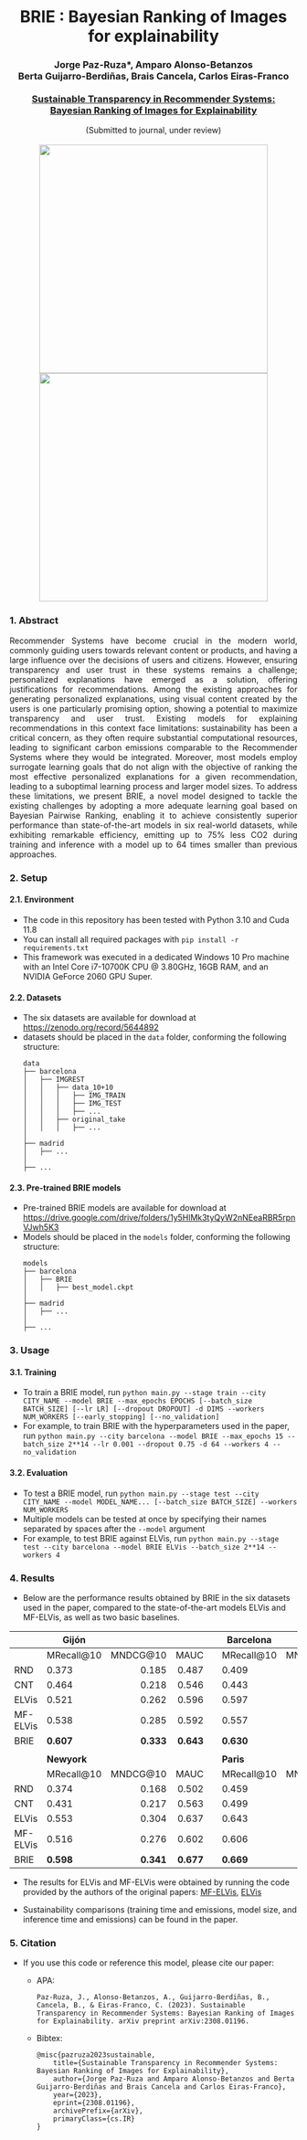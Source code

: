 # <div align="center"> BRIE : Bayesian Ranking of Images for explainability </div>

### <div align="center"> Jorge Paz-Ruza*, Amparo Alonso-Betanzos <br> Berta Guijarro-Berdiñas, Brais Cancela, Carlos Eiras-Franco <br> <br> [Sustainable Transparency in Recommender Systems: <br> Bayesian Ranking of Images for Explainability](https://arxiv.org/abs/2308.01196) </div>

<div align="center"> (Submitted to journal, under review) </div>

<br>

<div align="center"><img src="https://cdn.discordapp.com/attachments/893975185030541314/1148932667769892934/BRIE.png" width="400"></div>

<div align="center"><img src="https://cdn.discordapp.com/attachments/893975185030541314/1149022112036700210/BPR.png" width="400"/></div>

### 1. Abstract

<p align="justify"> Recommender Systems have become crucial in the modern world, commonly guiding users towards relevant content or products, and having a large influence over the decisions of users and citizens. However, ensuring transparency and user trust in these systems remains a challenge; personalized explanations have emerged as a solution, offering justifications for recommendations. Among the existing approaches for generating personalized explanations, using visual content created by the users is one particularly promising option, showing a potential to maximize transparency and user trust. Existing models for explaining recommendations in this context face limitations: sustainability has been a critical concern, as they often require substantial computational resources, leading to significant carbon emissions comparable to the Recommender Systems where they would be integrated. Moreover, most models employ surrogate learning goals that do not align with the objective of ranking the most effective personalized explanations for a given recommendation, leading to a suboptimal learning process and larger model sizes. To address these limitations, we present BRIE, a novel model designed to tackle the existing challenges by adopting a more adequate learning goal based on Bayesian Pairwise Ranking, enabling it to achieve consistently superior performance than state-of-the-art models in six real-world datasets, while exhibiting remarkable efficiency, emitting up to 75% less CO2 during training and inference with a model up to 64 times smaller than previous approaches. </p>

### 2. Setup

#### 2.1. Environment
- The code in this repository has been tested with Python 3.10 and Cuda 11.8
- You can install all required packages with `pip install -r requirements.txt`
- This framework was executed in a dedicated Windows 10 Pro machine with an Intel Core i7-10700K CPU @ 3.80GHz, 16GB RAM, and an NVIDIA GeForce 2060 GPU Super.

#### 2.2. Datasets
- The six datasets are available for download at https://zenodo.org/record/5644892
- datasets should be placed in the `data` folder, conforming the following structure:
    ```
    data
    ├── barcelona
    │   ├── IMGREST
    │   │   ├── data_10+10
    │   │   │   ├── IMG_TRAIN
    │   │   │   ├── IMG_TEST
    │   │   │   ├── ...
    │   │   ├── original_take
    │   │   │   ├── ...
    │   
    ├── madrid
    │   ├── ...
    │
    ├── ...
    ```

#### 2.3. Pre-trained BRIE models
- Pre-trained BRIE models are available for download at https://drive.google.com/drive/folders/1y5HlMk3tyQyW2nNEeaRBR5rpnVJwh5K3
- Models should be placed in the `models` folder, conforming the following structure:
    ```
    models
    ├── barcelona
    │   ├── BRIE
    │   │   ├── best_model.ckpt
    │   
    ├── madrid
    │   ├── ...
    │
    ├── ...
    ```
### 3. Usage

#### 3.1. Training
- To train a BRIE model, run `python main.py --stage train --city CITY_NAME --model BRIE --max_epochs EPOCHS [--batch_size BATCH_SIZE] [--lr LR] [--dropout DROPOUT] -d DIMS --workers NUM_WORKERS [--early_stopping] [--no_validation]`
- For example, to train BRIE with the hyperparameters used in the paper, run `python main.py --city barcelona --model BRIE --max_epochs 15 --batch_size 2**14 --lr 0.001 --dropout 0.75 -d 64 --workers 4 --no_validation`

#### 3.2. Evaluation
- To test a BRIE model, run `python main.py --stage test --city CITY_NAME --model MODEL_NAME... [--batch_size BATCH_SIZE] --workers NUM_WORKERS`
- Multiple models can be tested at once by specifying their names separated by spaces after the `--model` argument
- For example, to test BRIE against ELVis, run `python main.py --stage test --city barcelona --model BRIE ELVis --batch_size 2**14 --workers 4`

### 4. Results

- Below are the performance results obtained by BRIE in the six datasets used in the paper, compared to the state-of-the-art models ELVis and MF-ELVis, as well as two basic baselines. 

<div align="center">

|          | **Gijón**   |           |           |   | **Barcelona** |           |           |   | **Madrid** |           |           |
|----------|-------------|----------:|----------:|---|---------------|----------:|----------:|---|------------|----------:|----------:|
|          | MRecall@10  | MNDCG@10  | MAUC      |   | MRecall@10    | MNDCG@10  | MAUC      |   | MRecall@10 | MNDCG@10  | MAUC      |
| RND      |       0.373 |     0.185 |     0.487 |   |         0.409 |     0.186 |     0.502 |   |      0.374 |     0.171 |     0.499 |
| CNT      |       0.464 |     0.218 |     0.546 |   |         0.443 |     0.219 |     0.554 |   |      0.420 |     0.203 |     0.557 |
| ELVis    |       0.521 |     0.262 |     0.596 |   |         0.597 |     0.327 |     0.631 |   |      0.572 |     0.314 |     0.638 |
| MF-ELVis |       0.538 |     0.285 |     0.592 |   |         0.557 |     0.293 |     0.596 |   |      0.528 |     0.279 |     0.601 |
| BRIE     |   **0.607** | **0.333** | **0.643** |   |     **0.630** | **0.368** | **0.663** |   |  **0.612** | **0.348** | **0.673** |
|          |             |           |           |   |               |           |           |   |            |           |           |
|          | **Newyork** |           |           |   | **Paris**     |           |           |   | **London** |           |           |
|          | MRecall@10  | MNDCG@10  | MAUC      |   | MRecall@10    | MNDCG@10  | MAUC      |   | MRecall@10 | MNDCG@10  | MAUC      |
| RND      |       0.374 |     0.168 |     0.502 |   |         0.459 |     0.209 |     0.502 |   |      0.342 |     0.155 |     0.500 |
| CNT      |       0.431 |     0.217 |     0.563 |   |         0.499 |     0.245 |     0.557 |   |      0.400 |     0.200 |     0.562 |
| ELVis    |       0.553 |     0.304 |     0.637 |   |         0.643 |     0.352 |     0.630 |   |      0.530 |     0.293 |     0.629 |
| MF-ELVis |       0.516 |     0.276 |     0.602 |   |         0.606 |     0.323 |     0.596 |   |      0.531 |     0.267 |     0.597 |
| BRIE     |   **0.598** | **0.341** | **0.677** |   |     **0.669** | **0.391** | **0.666** |   |  **0.563** | **0.318** | **0.665** |

</div>

- The results for ELVis and MF-ELVis were obtained by running the code provided by the authors of the original papers: [MF-ELVis](https://github.com/Kominaru/tfg-komi), [ELVis](https://github.com/pablo-pnunez/ELVis)

- Sustainability comparisons (training time and emissions, model size, and inference time and emissions) can be found in the paper.

### 5. Citation

- If you use this code or reference this model, please cite our paper:

  - APA:
    ```
    Paz-Ruza, J., Alonso-Betanzos, A., Guijarro-Berdiñas, B., Cancela, B., & Eiras-Franco, C. (2023). Sustainable Transparency in Recommender Systems: Bayesian Ranking of Images for Explainability. arXiv preprint arXiv:2308.01196.
    ```

  - Bibtex:
    ```
    @misc{pazruza2023sustainable,
        title={Sustainable Transparency in Recommender Systems: Bayesian Ranking of Images for Explainability}, 
        author={Jorge Paz-Ruza and Amparo Alonso-Betanzos and Berta Guijarro-Berdiñas and Brais Cancela and Carlos Eiras-Franco},
        year={2023},
        eprint={2308.01196},
        archivePrefix={arXiv},
        primaryClass={cs.IR}
    }
    ```